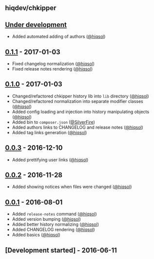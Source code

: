 hiqdev/chkipper
---------------

## [Under development]

- Added automated adding of authors ([@hiqsol])

## [0.1.1] - 2017-01-03

- Fixed changelog normalization ([@hiqsol])
- Fixed release notes rendering ([@hiqsol])

## [0.1.0] - 2017-01-03

- Changed/refactored chkipper history lib into `lib` directory ([@hiqsol])
- Changed/refactored normalization into separate modifier classes ([@hiqsol])
- Added config loading and injection into history manipulating objects ([@hiqsol])
- Added bin to `composer.json` ([@SilverFire])
- Added authors links to CHANGELOG and release notes ([@hiqsol])
- Added tag links generation ([@hiqsol])

## [0.0.3] - 2016-12-10

- Added prettifying user links ([@hiqsol])

## [0.0.2] - 2016-11-28

- Added showing notices when files were changed ([@hiqsol])

## [0.0.1] - 2016-08-01

- Added `release-notes` command ([@hiqsol])
- Added version bumping ([@hiqsol])
- Added better history normalizing ([@hiqsol])
- Added CHANGELOG rendering ([@hiqsol])
- Added basics ([@hiqsol])

## [Development started] - 2016-06-11

[@hiqsol]: https://github.com/hiqsol
[sol@hiqdev.com]: https://github.com/hiqsol
[@SilverFire]: https://github.com/SilverFire
[d.naumenko.a@gmail.com]: https://github.com/SilverFire
[@tafid]: https://github.com/tafid
[tafid@hiqdev.com]: https://github.com/tafid
[@BladeRoot]: https://github.com/BladeRoot
[bladeroot@hiqdev.com]: https://github.com/BladeRoot
[Under development]: https://github.com/hiqdev/chkipper/compare/0.1.1...HEAD
[0.0.3]: https://github.com/hiqdev/chkipper/compare/0.0.2...0.0.3
[0.0.2]: https://github.com/hiqdev/chkipper/compare/0.0.1...0.0.2
[0.0.1]: https://github.com/hiqdev/chkipper/releases/tag/0.0.1
[0.1.0]: https://github.com/hiqdev/chkipper/compare/0.0.3...0.1.0
[0.1.1]: https://github.com/hiqdev/chkipper/compare/0.1.0...0.1.1
